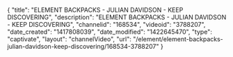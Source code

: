 {
    "title": "ELEMENT BACKPACKS - JULIAN DAVIDSON - KEEP DISCOVERING",
    "description": "ELEMENT BACKPACKS - JULIAN DAVIDSON - KEEP DISCOVERING",
    "channelid": "168534",
    "videoid": "3788207",
    "date_created": "1417808039",
    "date_modified": "1422645470",
    "type": "captivate",
    "layout": "channelVideo",
    "url": "\/element\/element-backpacks-julian-davidson-keep-discovering\/168534-3788207"
}